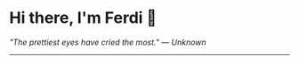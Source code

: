 <h1>Hi there, I'm Ferdi 👋</h1>

<p><em>
  "The prettiest eyes have cried the most." — Unknown
</em></p>

---

